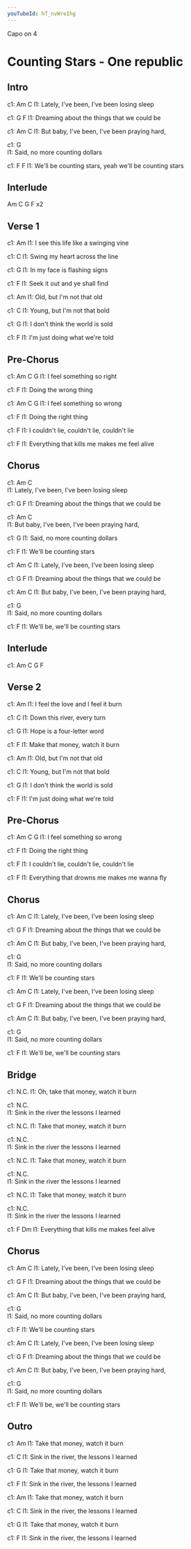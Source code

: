 ```yaml
---
youTubeId: hT_nvWreIhg
---
```


Capo on 4

# Counting Stars - One republic

## Intro
c1: Am                 C
l1: Lately, I've been, I've been losing sleep

c1: G                              F
l1: Dreaming about the things that we could be

c1:     Am               C
l1: But baby, I've been, I've been praying hard,

c1: G                   
l1: Said, no more counting dollars

c1: F                              F
l1: We'll be counting stars, yeah we'll be counting stars

## Interlude
Am  C  G  F  x2

## Verse 1
c1:            Am
l1: I see this life like a swinging vine

c1: C
l1: Swing my heart across the line

c1: G
l1: In my face is flashing signs

c1: F
l1: Seek it out and ye shall find

c1: Am
l1: Old, but I'm not that old

c1: C
l1: Young, but I'm not that bold

c1: G
l1: I don't think the world is sold

c1: F
l1: I'm just doing what we're told

## Pre-Chorus
c1: Am C                G
l1: I feel something so right

c1:           F
l1: Doing the wrong thing

c1: Am C                G
l1: I feel something so wrong

c1:           F
l1: Doing the right thing

c1: F
l1: I couldn't lie, couldn't lie, couldn't lie

c1: F 
l1: Everything that kills me makes me feel alive

## Chorus
c1: Am                 C   
l1: Lately, I've been, I've been losing sleep

c1: G                              F
l1: Dreaming about the things that we could be

c1: Am                   C               
l1: But baby, I've been, I've been praying hard,

c1: G
l1: Said, no more counting dollars

c1: F
l1: We'll be counting stars

c1: Am                 C
l1: Lately, I've been, I've been losing sleep

c1: G                              F
l1: Dreaming about the things that we could be

c1: Am                   C
l1: But baby, I've been, I've been praying hard,

c1: G                       
l1: Said, no more counting dollars

c1: F
l1: We'll be, we'll be counting stars

## Interlude
c1: Am  C  G  F

## Verse 2
c1:            Am 
l1: I feel the love and I feel it burn

c1: C
l1: Down this river, every turn

c1: G
l1: Hope is a four-letter word

c1: F
l1: Make that money, watch it burn

c1: Am
l1: Old, but I'm not that old

c1: C
l1: Young, but I'm not that bold

c1: G
l1: I don't think the world is sold

c1: F
l1: I'm just doing what we're told

## Pre-Chorus
c1: Am  C                 G
l1: I feel something so wrong

c1:           F
l1: Doing the right thing

c1: F
l1: I couldn't lie, couldn't lie, couldn't lie

c1: F
l1: Everything that drowns me makes me wanna fly

## Chorus
c1: Am                 C
l1: Lately, I've been, I've been losing sleep

c1: G                              F
l1: Dreaming about the things that we could be

c1:     Am               C
l1: But baby, I've been, I've been praying hard,

c1: G         
l1: Said, no more counting dollars

c1: F
l1: We'll be counting stars

c1: Am                 C
l1: Lately, I've been, I've been losing sleep

c1: G                              F
l1: Dreaming about the things that we could be

c1:     Am               C
l1: But baby, I've been, I've been praying hard,

c1: G              
l1: Said, no more counting dollars

c1: F
l1: We'll be, we'll be counting stars

## Bridge
c1: N.C.
l1: Oh, take that money, watch it burn

c1: N.C.                                                 
l1: Sink in the river the lessons I learned

c1: N.C.
l1: Take that money, watch it burn

c1: N.C.                                                 
l1: Sink in the river the lessons I learned

c1: N.C.
l1: Take that money, watch it burn

c1: N.C.                                                 
l1: Sink in the river the lessons I learned

c1: N.C.
l1: Take that money, watch it burn

c1: N.C.                                                 
l1: Sink in the river the lessons I learned

c1: F               Dm
l1: Everything that kills me makes feel alive

## Chorus
c1: Am                 C
l1: Lately, I've been, I've been losing sleep

c1: G                              F
l1: Dreaming about the things that we could be

c1:     Am               C
l1: But baby, I've been, I've been praying hard,

c1: G           
l1: Said, no more counting dollars

c1: F
l1: We'll be counting stars

c1: Am                 C
l1: Lately, I've been, I've been losing sleep

c1: G                              F
l1: Dreaming about the things that we could be

c1:     Am               C
l1: But baby, I've been, I've been praying hard,

c1: G                        
l1: Said, no more counting dollars

c1: F
l1: We'll be, we'll be counting stars

## Outro
c1: Am
l1: Take that money, watch it burn

c1: C
l1: Sink in the river, the lessons I learned

c1: G
l1: Take that money, watch it burn

c1: F
l1: Sink in the river, the lessons I learned

c1: Am
l1: Take that money, watch it burn

c1: C
l1: Sink in the river, the lessons I learned

c1: G
l1: Take that money, watch it burn

c1: F 
l1: Sink in the river, the lessons I learned